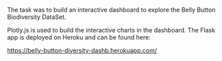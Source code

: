 The task was to build an interactive dashboard to explore the Belly Button Biodiversity DataSet.

Plotly.js is used to build the interactive charts in the dashboard. The Flask app is deployed on Heroku and can be found here:

https://belly-button-diversity-dashb.herokuapp.com/
